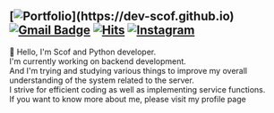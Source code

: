 [![Portfolio](https://img.shields.io/badge/-Profile-gree?)](https://dev-scof.github.io) 
[![Gmail Badge](https://img.shields.io/badge/-Gmail-d14836?&logo=Gmail&logoColor=white&link=mailto:dev.scof.0237@gmail.com)](mailto:dev.scof.0237@gmail.com)
[![Hits](https://hits.seeyoufarm.com/api/count/incr/badge.svg?url=https%3A%2F%2Fgithub.com%2Fdev-scof&count_bg=%232E73CF&title_bg=%23564A4A&icon=aiqfome.svg&icon_color=%23FFFFFF&title=Visitor&edge_flat=false)](https://hits.seeyoufarm.com)
[![Instagram](https://img.shields.io/badge/-Instagram-dd2a7b?style=flat-square&logo=instagram&logoColor=white&link=https://www.instagram.com/dev.scof)](https://www.instagram.com/dev.scof) 
---

👋 Hello, I'm Scof and Python developer.<br>
I'm currently working on backend development.<br>
And I'm trying and studying various things to improve my overall understanding of the system related to the server.<br>
I strive for efficient coding as well as implementing service functions.<br>
If you want to know more about me, please visit my profile page<br>


</div>
